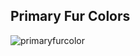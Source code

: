 ## Primary Fur Colors
![primaryfurcolor](https://github.com/user-attachments/assets/dbdb51d3-2a15-4633-9523-4be4ebfb0d5a)
